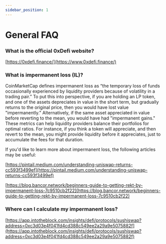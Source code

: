 ```yaml
---
sidebar_position: 1
---
```


# General FAQ

### What is the official 0xDefi website?

[https://0xdefi.finance/](https://www.0xdefi.finance/)


### What is impermanent loss (IL)?

CoinMarketCap defines impermanent loss as “the temporary loss of funds occasionally experienced by liquidity providers because of volatility in a trading pair.” To put this into perspective, if you are holding an LP token, and one of the assets depreciates in value in the short term, but gradually returns to the original price, then you would have lost value "impermanently." Alternatively, if the same asset appreciated in value before reverting to the mean, you would have had "impermanent gains." These metrics can help liquidity providers balance their portfolios for optimal ratios. For instance, if you think a token will appreciate, and then revert to the mean, you might provide liquidity before it appreciates, just to accumulate the fees for that duration.

If you'd like to learn more about impermanent loss, the following articles may be useful:

[https://pintail.medium.com/understanding-uniswap-returns-cc593f3499ef](https://pintail.medium.com/understanding-uniswap-returns-cc593f3499ef)

[https://blog.bancor.network/beginners-guide-to-getting-rekt-by-impermanent-loss-7c9510cb2f22](https://blog.bancor.network/beginners-guide-to-getting-rekt-by-impermanent-loss-7c9510cb2f22)

### Where can I calculate my impermanent loss?

[https://app.intotheblock.com/insights/defi/protocols/sushiswap?address=0xc3d03e4f041fd4cd388c549ee2a29a9e5075882f](https://app.intotheblock.com/insights/defi/protocols/sushiswap?address=0xc3d03e4f041fd4cd388c549ee2a29a9e5075882f)

